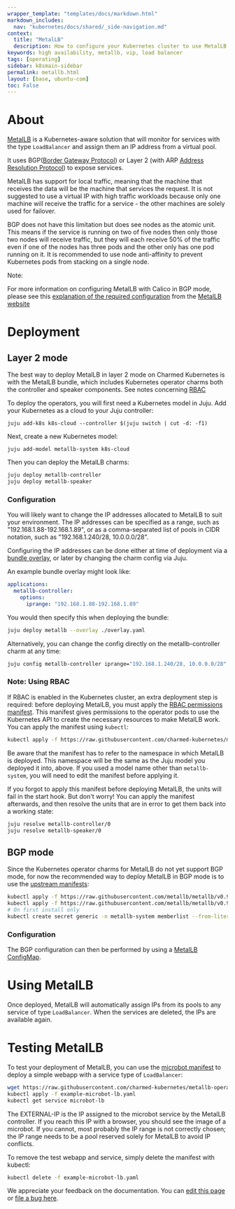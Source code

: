 ```yaml
---
wrapper_template: "templates/docs/markdown.html"
markdown_includes:
  nav: "kubernetes/docs/shared/_side-navigation.md"
context:
  title: "MetalLB"
  description: How to configure your Kubernetes cluster to use MetalLB.
keywords: high availability, metallb, vip, load balancer
tags: [operating]
sidebar: k8smain-sidebar
permalink: metallb.html
layout: [base, ubuntu-com]
toc: False
---
```


# About

[MetalLB][metallb] is a Kubernetes-aware solution that will monitor for services with
the type `LoadBalancer` and assign them an IP address from a virtual pool.

It uses BGP([Border Gateway Protocol][bgp]) or Layer 2 (with ARP [Address Resolution Protocol][arp])
to expose services.

MetalLB has support for local traffic, meaning that the machine that receives the
data will be the machine that services the request. It is not suggested to use a
virtual IP with high traffic workloads because only one machine will receive the
traffic for a service - the other machines are solely used for failover.

BGP does not have this limitation but does see nodes as the atomic unit. This means
if the service is running on two of five nodes then only those two nodes will receive
traffic, but they will each receive 50% of the traffic even if one of the nodes has
three pods and the other only has one pod running on it. It is recommended to use node
anti-affinity to prevent Kubernetes pods from stacking on a single node.

<div class="p-notification--positive is-inline">
  <div markdown="1" class="p-notification__content">
    <span class="p-notification__title">Note:</span>
    <p class="p-notification__message">
      For more information on configuring MetalLB with Calico in BGP mode, please see this
      <a href="https://metallb.universe.tf/configuration/calico/">explanation of the required configuration</a> from the
      <a href="https://metallb.universe.tf/"> MetalLB website</a>
    </p>
  </div>
</div>

# Deployment

## Layer 2 mode

The best way to deploy MetalLB in layer 2 mode on Charmed Kubernetes is with
the MetalLB bundle, which includes Kubernetes operator charms both the
controller and speaker components.  See notes concerning [RBAC](#rbac-note)

To deploy the operators, you will first need a Kubernetes model in Juju.
Add your Kubernetes as a cloud to your Juju controller:

```
juju add-k8s k8s-cloud --controller $(juju switch | cut -d: -f1)
```

Next, create a new Kubernetes model:

```
juju add-model metallb-system k8s-cloud
```

Then you can deploy the MetalLB charms:

```bash
juju deploy metallb-controller
juju deploy metallb-speaker
```

### Configuration

You will likely want to change the IP addresses allocated to MetalLB to suit
your environment. The IP addresses can be specified as a range, such as
"192.168.1.88-192.168.1.89", or as a comma-separated list of pools in CIDR
notation, such as "192.168.1.240/28, 10.0.0.0/28".

Configuring the IP addresses can be done either at time of deployment via a
[bundle overlay][], or later by changing the charm config via Juju.

An example bundle overlay might look like:

```yaml
applications:
  metallb-controller:
    options:
      iprange: "192.168.1.88-192.168.1.89"
```

You would then specify this when deploying the bundle:

```bash
juju deploy metallb --overlay ./overlay.yaml
```

Alternatively, you can change the config directly on the metallb-controller
charm at any time:

```bash
juju config metallb-controller iprange="192.168.1.240/28, 10.0.0.0/28"
```

### Note: Using RBAC
<a name="rbac-note"> </a>

If RBAC is enabled in the Kubernetes cluster, an extra deployment step is
required: before deploying MetalLB, you must apply the [RBAC permissions
manifest][rbac-manifest].  This manifest gives permissions to the operator pods
to use the Kubernetes API to create the necessary resources to make MetalLB
work. You can apply the manifest using `kubectl`:

```bash
kubectl apply -f https://raw.githubusercontent.com/charmed-kubernetes/metallb-operator/main/docs/rbac-permissions-operators.yaml
```

Be aware that the manifest has to refer to the namespace in which MetalLB is
deployed.  This namespace will be the same as the Juju model you deployed it
into, above. If you used a model name other than `metallb-system`, you will
need to edit the manifest before applying it.

If you forgot to apply this manifest before deploying MetalLB, the units will
fail in the start hook. But don't worry! You can apply the manifest afterwards,
and then resolve the units that are in error to get them back into a working state:

```bash
juju resolve metallb-controller/0
juju resolve metallb-speaker/0
```

## BGP mode

Since the Kubernetes operator charms for MetalLB do not yet support BGP mode,
for now the recommended way to deploy MetalLB in BGP mode is to use the
[upstream manifests][]:

```bash
kubectl apply -f https://raw.githubusercontent.com/metallb/metallb/v0.9.3/manifests/namespace.yaml
kubectl apply -f https://raw.githubusercontent.com/metallb/metallb/v0.9.3/manifests/metallb.yaml
# On first install only
kubectl create secret generic -n metallb-system memberlist --from-literal=secretkey="$(openssl rand -base64 128)"
```

### Configuration

The BGP configuration can then be performed by using a [MetalLB ConfigMap][configmap].

# Using MetalLB

Once deployed, MetalLB will automatically assign IPs from its pools to any
service of type `LoadBalancer`. When the services are deleted, the IPs are
available again.

# Testing MetalLB

To test your deployment of MetalLB, you can use the [microbot manifest][] to
deploy a simple webapp with a service type of `LoadBalancer`:

```bash
wget https://raw.githubusercontent.com/charmed-kubernetes/metallb-operator/master/docs/example-microbot-lb.yaml
kubectl apply -f example-microbot-lb.yaml
kubectl get service microbot-lb
```

The EXTERNAL-IP is the IP assigned to the microbot service by the MetalLB controller.
If you reach this IP with a browser, you should see the image of a microbot. If you
cannot, most probably the IP range is not correctly chosen; the IP range needs to
be a pool reserved solely for MetalLB to avoid IP conflicts.

To remove the test webapp and service, simply delete the manifest with kubectl:

```bash
kubectl delete -f example-microbot-lb.yaml
```


<!-- LINKS -->

[metallb]: https://metallb.universe.tf
[arp]: https://tools.ietf.org/html/rfc826
[bgp]: https://tools.ietf.org/html/rfc1105
[bundle overlay]: https://juju.is/docs/charm-bundles#heading--overlay-bundles
[rbac-manifest]: https://raw.githubusercontent.com/charmed-kubernetes/metallb-operator/master/docs/rbac-permissions-operators.yaml
[upstream manifests]: https://github.com/metallb/metallb/tree/main/manifests
[configmap]: https://metallb.universe.tf/configuration/#bgp-configuration
[microbot manifest]: https://raw.githubusercontent.com/charmed-kubernetes/metallb-operator/master/docs/example-microbot-lb.yaml

<!-- FEEDBACK -->
<div class="p-notification--information">
  <div class="p-notification__content">
    <p class="p-notification__message">We appreciate your feedback on the documentation. You can
    <a href="https://github.com/charmed-kubernetes/kubernetes-docs/edit/main/pages/k8s/metallb.md" >edit this page</a>
    or
    <a href="https://github.com/charmed-kubernetes/kubernetes-docs/issues/new" >file a bug here</a>.</p>
  </div>
</div>

